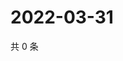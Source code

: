 # 2022-03-31

共 0 条

<!-- BEGIN WEIBO -->
<!-- 最后更新时间 Thu Mar 31 2022 11:27:13 GMT+0800 (China Standard Time) -->

<!-- END WEIBO -->
